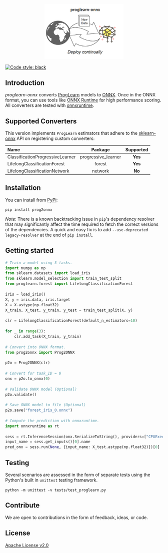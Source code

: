<!--- SPDX-License-Identifier: Apache-2.0 -->
<p align="center"><img width="50%" src="docs/proglearn_logo.png" /></p>

[![Code style: black](https://img.shields.io/badge/code%20style-black-000000.svg)](https://github.com/psf/black)

## Introduction
*proglearn-onnx* converts [ProgLearn](https://github.com/neurodata/ProgLearn) models to [ONNX](https://github.com/onnx/onnx).
Once in the ONNX format, you can use tools like [ONNX Runtime](https://github.com/Microsoft/onnxruntime) for high performance scoring.
All converters are tested with [onnxruntime](https://onnxruntime.ai/).

## Supported Converters
This version implements  `ProgLearn` estimators that adhere to the [sklearn-onnx](https://onnx.ai/sklearn-onnx/)  API on registering custom converters:

| Name| Package | Supported |
|  :----------------  |  :------:  |  :----:  |
| ClassificationProgressiveLearner | progressive_learner| **Yes** |
| LifelongClassificationForest | forest | **Yes** |
| LifelongClassificationNetwork | network| **No** |

## Installation
You can install from [PyPi](https://pypi.org/project/prog2onnx/):
```
pip install prog2onnx
```
*Note*: There is a known backtracking issue in `pip`'s dependency resolver that may significantly affect the time required to fetch the correct versions of the dependencies. A quick and easy fix is to add `--use-deprecated legacy-resolver`
at the end of `pip install`.   
## Getting started

```python
# Train a model using 3 tasks.
import numpy as np
from sklearn.datasets import load_iris
from sklearn.model_selection import train_test_split
from proglearn.forest import LifelongClassificationForest

iris = load_iris()
X, y = iris.data, iris.target
X = X.astype(np.float32)
X_train, X_test, y_train, y_test = train_test_split(X, y)

clr = LifelongClassificationForest(default_n_estimators=10)

for _ in range(3):
	clr.add_task(X_train, y_train)

# Convert into ONNX format.
from prog2onnx import Prog2ONNX

p2o = Prog2ONNX(clr)

# Convert for task_ID = 0
onx = p2o.to_onnx(0)

# Validate ONNX model (Optional) 
p2o.validate()

# Save ONNX model to file (Optional) 
p2o.save("forest_iris_0.onnx")

# Compute the prediction with onnxruntime.
import onnxruntime as rt

sess = rt.InferenceSession(onx.SerializeToString(), providers=["CPUExecutionProvider"])
input_name = sess.get_inputs()[0].name
pred_onx = sess.run(None, {input_name: X_test.astype(np.float32)})[0]
```
## Testing
Several scenarios are assessed in the form of separate tests using the Python's built in `unittest` testing framework. 

`python -m unittest -v tests/test_proglearn.py`

## Contribute
We are open to contributions in the form of feedback, ideas, or code.

## License
[Apache License v2.0](LICENSE)
